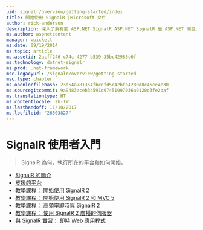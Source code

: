 ```yaml
---
uid: signalr/overview/getting-started/index
title: 開始使用 SignalR |Microsoft 文件
author: rick-anderson
description: 深入了解有關 ASP.NET SignalR ASP.NET SignalR 是 ASP.NET 開發人員可以更輕鬆開發即時 web 功能的新程式庫。 SignalR 允許 bi...
ms.author: aspnetcontent
manager: wpickett
ms.date: 09/19/2014
ms.topic: article
ms.assetid: 2acff246-c74c-4277-b539-35bc42988c6f
ms.technology: dotnet-signalr
ms.prod: .net-framework
msc.legacyurl: /signalr/overview/getting-started
msc.type: chapter
ms.openlocfilehash: 23d54a781354fbccfd5c42bfb4280d8c45ee4c30
ms.sourcegitcommit: 9a9483aceb34591c97451997036a9120c3fe2baf
ms.translationtype: HT
ms.contentlocale: zh-TW
ms.lasthandoff: 11/10/2017
ms.locfileid: "26503827"
---
```

<a name="signalr-getting-started"></a>SignalR 使用者入門
====================
> SignalR 為何，執行所在的平台和如何開始。


- [SignalR 的簡介](introduction-to-signalr.md)
- [支援的平台](supported-platforms.md)
- [教學課程： 開始使用 SignalR 2](tutorial-getting-started-with-signalr.md)
- [教學課程： 開始使用 SignalR 2 和 MVC 5](tutorial-getting-started-with-signalr-and-mvc.md)
- [教學課程： 高頻率即時與 SignalR 2](tutorial-high-frequency-realtime-with-signalr.md)
- [教學課程： 使用 SignalR 2 廣播的伺服器](tutorial-server-broadcast-with-signalr.md)
- [與 SignalR 實習： 即時 Web 應用程式](real-time-web-applications-with-signalr.md)
